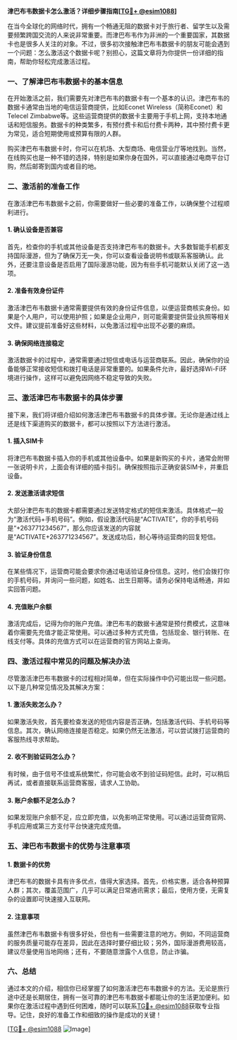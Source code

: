 **津巴布韦数据卡怎么激活？详细步骤指南[[TG💪+ @esim1088](https://t.me/s/esim1088)]**

在当今全球化的网络时代，拥有一个畅通无阻的数据卡对于旅行者、留学生以及需要频繁跨国交流的人来说非常重要。而津巴布韦作为非洲的一个重要国家，其数据卡也是很多人关注的对象。不过，很多初次接触津巴布韦数据卡的朋友可能会遇到一个问题：怎么激活这个数据卡呢？别担心，这篇文章将为你提供一份详细的指南，帮助你轻松完成激活过程。

### 一、了解津巴布韦数据卡的基本信息

在开始激活之前，我们需要先对津巴布韦的数据卡有一个基本的认识。津巴布韦的数据卡通常由当地的电信运营商提供，比如Econet Wireless（简称Econet）和Telecel Zimbabwe等。这些运营商提供的数据卡主要用于手机上网，支持本地通话和短信服务。数据卡的种类繁多，有预付费卡和后付费卡两种，其中预付费卡更为常见，适合短期使用或预算有限的人群。

购买津巴布韦数据卡时，你可以在机场、大型商场、电信营业厅等地找到。当然，在线购买也是一种不错的选择，特别是如果你身在国外，可以直接通过电商平台订购，然后邮寄到国内或者目的地。

### 二、激活前的准备工作

在激活津巴布韦数据卡之前，你需要做好一些必要的准备工作，以确保整个过程顺利进行。

#### 1. 确认设备是否兼容

首先，检查你的手机或其他设备是否支持津巴布韦的数据卡。大多数智能手机都支持国际漫游，但为了确保万无一失，你可以查看设备说明书或联系客服确认。此外，还要注意设备是否启用了国际漫游功能，因为有些手机可能默认关闭了这一选项。

#### 2. 准备有效身份证件

激活津巴布韦数据卡通常需要提供有效的身份证件信息，以便运营商核实身份。如果是个人用户，可以使用护照；如果是企业用户，则可能需要提供营业执照等相关文件。建议提前准备好这些材料，以免激活过程中出现不必要的麻烦。

#### 3. 确保网络连接稳定

激活数据卡的过程中，通常需要通过短信或电话与运营商联系。因此，确保你的设备能够正常接收短信和拨打电话是非常重要的。如果条件允许，最好选择Wi-Fi环境进行操作，这样可以避免因网络不稳定导致的失败。

### 三、激活津巴布韦数据卡的具体步骤

接下来，我们将详细介绍如何激活津巴布韦数据卡的具体步骤。无论你是通过线上还是线下渠道购买的数据卡，都可以按照以下方法进行激活。

#### 1. 插入SIM卡

将津巴布韦数据卡插入你的手机或其他设备中。如果是新购买的卡片，通常会附带一张说明卡片，上面会有详细的插卡指引。确保按照指示正确安装SIM卡，并重启设备。

#### 2. 发送激活请求短信

大部分津巴布韦的数据卡都需要通过发送特定格式的短信来激活。具体格式一般为“激活代码+手机号码”。例如，假设激活代码是“ACTIVATE”，你的手机号码是“+263771234567”，那么你应该发送的内容就是“ACTIVATE+263771234567”。发送成功后，耐心等待运营商的回复短信。

#### 3. 验证身份信息

在某些情况下，运营商可能会要求你通过电话验证身份信息。这时，他们会拨打你的手机号码，并询问一些问题，如姓名、出生日期等。请务必保持电话畅通，并如实回答问题。

#### 4. 充值账户余额

激活完成后，记得为你的账户充值。津巴布韦的数据卡通常是预付费模式，这意味着你需要先充值才能正常使用。可以通过多种方式充值，包括现金、银行转账、在线支付等。具体的充值方式可以在运营商的官方网站上查询。

### 四、激活过程中常见的问题及解决办法

尽管激活津巴布韦数据卡的过程相对简单，但在实际操作中仍可能出现一些问题。以下是几种常见情况及其解决方案：

#### 1. 激活失败怎么办？

如果激活失败，首先要检查发送的短信内容是否正确，包括激活代码、手机号码等信息。其次，确认网络连接是否稳定。如果仍然无法激活，可以尝试拨打运营商的客服热线寻求帮助。

#### 2. 收不到验证码怎么办？

有时候，由于信号不佳或系统繁忙，你可能会收不到验证码短信。此时，可以稍后再试，或者直接联系运营商客服，请求人工协助。

#### 3. 账户余额不足怎么办？

如果发现账户余额不足，应立即充值，以免影响正常使用。可以通过运营商官网、手机应用或第三方支付平台快速完成充值。

### 五、津巴布韦数据卡的优势与注意事项

#### 1. 数据卡的优势

津巴布韦的数据卡具有许多优点，值得大家选择。首先，价格实惠，适合各种预算人群；其次，覆盖范围广，几乎可以满足日常通讯需求；最后，使用方便，无需复杂的设置即可快速接入互联网。

#### 2. 注意事项

虽然津巴布韦数据卡有很多好处，但也有一些需要注意的地方。例如，不同运营商的服务质量可能存在差异，因此在选择时要仔细比较；另外，国际漫游费用较高，建议尽量使用当地网络；还有，不要随意泄露个人信息，防止诈骗。

### 六、总结

通过本文的介绍，相信你已经掌握了如何激活津巴布韦数据卡的方法。无论是旅行途中还是长期居住，拥有一张可靠的津巴布韦数据卡都能让你的生活更加便利。如果你在激活过程中遇到任何困难，随时可以联系[TG💪+ @esim1088](https://t.me/s/esim1088)获取专业指导。记住，良好的准备工作和细致的操作是成功的关键！

[[TG💪+ @esim1088](https://t.me/s/esim1088) ![Image](https://i.postimg.cc/4NQfJmqS/Snipaste-2025-05-13-00-14-12.png)]